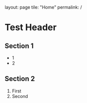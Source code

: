layout: page
tile: "Home"
permalink: /
# Test Header
## Section 1
- 1
- 2
## Section 2
1. First
2. Second
